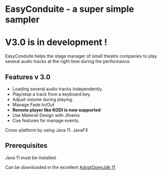 # EasyConduite - a super simple sampler #

# V3.0 is in development !

EasyConduite helps the stage manager of small theatre companies to play several audio tracks at the right time during the performance.

## Features v 3.0 ##
* Loading several audio tracks independently.
* Play/stop a track from a keyboard key.
* Adjust volume during playing.
* Manage Fade In/Out
* **Remote player like KODI is now supported**
* Use Material Design with Jfoenix
* Cue features for manage events.

Cross-platform by using Java 11. JavaFX

## Prerequisites ##
Java 11 must be installed.

Can be downloaded in the excellent [AdoptOpenJdk 11](https://adoptopenjdk.net/?variant=openjdk11&jvmVariant=hotspot)


